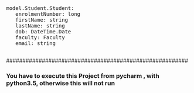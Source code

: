<pre>
model.Student.Student:
   enrolmentNumber: long
   firstName: string
   lastName: string
   dob: DateTime.Date
   faculty: Faculty
   email: string
</pre>

<br/>
########################################################
<h3>You have to execute this Project from pycharm , with python3.5, otherwise this will
not run</h3>
<br/>